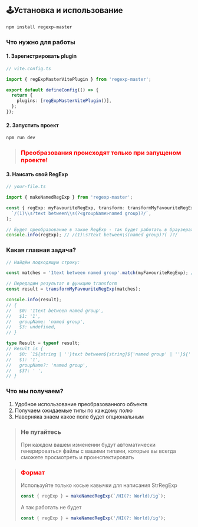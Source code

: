 ## 🕹️Установка и использование

```sh
npm install regexp-master
```

### Что нужно для работы

#### 1. Зарегистрировать plugin

```ts
// vite.config.ts

import { regExpMasterVitePlugin } from 'regexp-master';

export default defineConfig(() => {
  return {
    plugins: [regExpMasterVitePlugin()],
  };
});
```

#### 2. Запустить проект

```sh
npm run dev
```

> ### <font color="red">Преобразования происходят только при запущеном проекте!</font>

#### 3. Наисать свой RegExp

```ts
// your-file.ts

import { makeNamedRegExp } from 'regexp-master';

const { regExp: myFavouriteRegExp, transform: transformMyFavouriteRegExp } = makeNamedRegExp(
  `/(1)\\s?text between\\s(?<groupName>named group)?/`,
);

// Будет преобразование в такое RegExp - так будет работать в браузерах в IOS
console.info(regExp); // /(1)\s?text between\s(named group)?( )?/
```

### Какая главная задача?

```ts
// Найдём подходящую строку:

const matches = '1text between named group'.match(myFavouriteRegExp); // ['1text between named group', '1', 'named group', undefined]

// Передадим результат в функцию transform
const result = transformMyFavouriteRegExp(matches);

console.info(result);
// {
//   $0: '1text between named group',
//   $1: '1',
//   groupName: 'named group',
//   $3: undefined,
// }

type Result = typeof result;
// Result is {
//   $0: `1${string | ''}text between${string}${'named group' | ''}${' ' | ''}`,
//   $1: '1',
//   groupName?: 'named group',
//   $3?: ' ',
// }
```

### Что мы получаем?

1. Удобное использование преобразованного объектв
2. Получаем ожидаемые типы по каждому полю
3. Наверняка знаем какое поле будет опциональным

> ### Не пугайтесь
>
> При каждом вашем изменении будут автоматически генерироваться файлы с вашими типами, которые вы всегда сможете просмотреть и проинспектировать

> ### <font color="red">Формат</font>
>
> Используйте только косые кавычки для написания StrRegExp
>
> ```ts
> const { regExp } = makeNamedRegExp(`/HI(?: World)/ig`);
> ```
>
> А так работать не будет
>
> ```ts
> const { regExp } = makeNamedRegExp('/HI(?: World)/ig');
> ```
